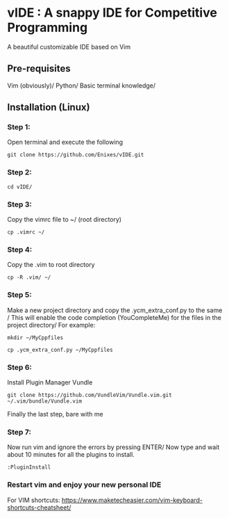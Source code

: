 # vIDE : A snappy IDE for Competitive Programming
A beautiful customizable IDE based on Vim
  
## Pre-requisites
Vim (obviously)/
Python/
Basic terminal knowledge/

## Installation (Linux)
### Step 1:
Open terminal and execute the following
```
git clone https://github.com/Enixes/vIDE.git 
```
### Step 2:
```
cd vIDE/
```
### Step 3:
Copy the vimrc file to ~/ (root directory)
```
cp .vimrc ~/
```
### Step 4:
Copy the .vim to root directory
```
cp -R .vim/ ~/
```
### Step 5:
Make a new project directory and copy the .ycm_extra_conf.py  to the same /
This will enable the code completion (YouCompleteMe) for the files in the project directory/
For example:
```
mkdir ~/MyCppfiles
```
```
cp .ycm_extra_conf.py ~/MyCppfiles
```
### Step 6:
Install Plugin Manager Vundle
```
git clone https://github.com/VundleVim/Vundle.vim.git ~/.vim/bundle/Vundle.vim
```
Finally the last step, bare with me
### Step 7:
Now run vim and ignore the errors by pressing ENTER/
Now type and wait about 10 minutes for all the plugins to install.
```
:PluginInstall
```
### Restart vim and enjoy your new personal IDE
For VIM shortcuts:
https://www.maketecheasier.com/vim-keyboard-shortcuts-cheatsheet/
